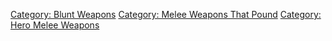 [Category: Blunt Weapons](Category:_Blunt_Weapons "wikilink") [Category:
Melee Weapons That Pound](Category:_Melee_Weapons_That_Pound "wikilink")
[Category: Hero Melee Weapons](Category:_Hero_Melee_Weapons "wikilink")
